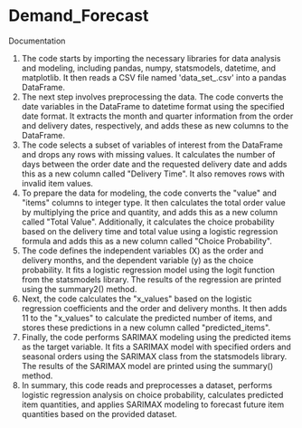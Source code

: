 # Demand_Forecast
Documentation
1. The code starts by importing the necessary libraries for data analysis and modeling, including pandas, numpy, statsmodels, datetime, and matplotlib. It then reads a CSV file named 'data_set_.csv' into a pandas DataFrame.
2. The next step involves preprocessing the data. The code converts the date
variables in the DataFrame to datetime format using the specified date format. It
extracts the month and quarter information from the order and delivery dates,
respectively, and adds these as new columns to the DataFrame.
3. The code selects a subset of variables of interest from the DataFrame and drops
any rows with missing values. It calculates the number of days between the order
date and the requested delivery date and adds this as a new column called "Delivery
Time". It also removes rows with invalid item values.
4. To prepare the data for modeling, the code converts the "value" and "items"
columns to integer type. It then calculates the total order value by multiplying the price
and quantity, and adds this as a new column called "Total Value". Additionally, it
calculates the choice probability based on the delivery time and total value using a
logistic regression formula and adds this as a new column called "Choice Probability".
5. The code defines the independent variables (X) as the order and delivery months,
and the dependent variable (y) as the choice probability. It fits a logistic regression
model using the logit function from the statsmodels library. The results of the
regression are printed using the summary2() method.
6. Next, the code calculates the "x_values" based on the logistic regression
coefficients and the order and delivery months. It then adds 11 to the "x_values" to
calculate the predicted number of items, and stores these predictions in a new column
called "predicted_items".
7. Finally, the code performs SARIMAX modeling using the predicted items as the
target variable. It fits a SARIMAX model with specified orders and seasonal orders
using the SARIMAX class from the statsmodels library. The results of the SARIMAX
model are printed using the summary() method.
8. In summary, this code reads and preprocesses a dataset, performs logistic
regression analysis on choice probability, calculates predicted item quantities, and
applies SARIMAX modeling to forecast future item quantities based on the provided
dataset.
